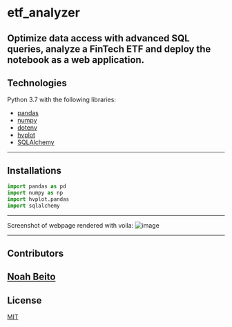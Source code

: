 # etf_analyzer
Optimize data access with advanced SQL queries, analyze a FinTech ETF and deploy the notebook as a web application.
---
## Technologies
Python 3.7 with the following libraries:
* [pandas](https://github.com/pandas-dev/pandas)
* [numpy](https://github.com/numpy/numpy)
* [dotenv](https://github.com/motdotla/dotenv)
* [hvplot](https://github.com/holoviz/hvplot)
* [SQLAlchemy](https://github.com/sqlalchemy)
---
## Installations
```python
import pandas as pd
import numpy as np
import hvplot.pandas
import sqlalchemy
```
---

Screenshot of webpage rendered with voila:
![image](https://user-images.githubusercontent.com/90667844/141035789-f88b4fde-7975-4ed1-82f6-ce18b41169ad.png)

---
## Contributors
[Noah Beito](https://www.linkedin.com/in/noah-beito/)
---
## License
[MIT](https://github.com/git/git-scm.com/blob/main/MIT-LICENSE.txt)

